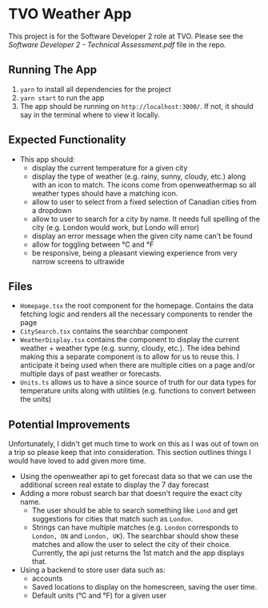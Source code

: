 # TVO Weather App

This project is for the Software Developer 2 role at TVO. Please see the _Software Developer 2 - Technical Assessment.pdf_ file in the repo.

## Running The App

1. `yarn` to install all dependencies for the project
2. `yarn start` to run the app
3. The app should be running on `http://localhost:3000/`. If not, it should say in the terminal where to view it locally.

## Expected Functionality

- This app should:
  - display the current temperature for a given city
  - display the type of weather (e.g. rainy, sunny, cloudy, etc.) along with an icon to match. The icons come from openweathermap so all weather types should have a matching icon.
  - allow to user to select from a fixed selection of Canadian cities from a dropdown
  - allow to user to search for a city by name. It needs full spelling of the city (e.g. London would work, but Londo will error)
  - display an error message when the given city name can't be found
  - allow for toggling between °C and °F
  - be responsive, being a pleasant viewing experience from very narrow screens to ultrawide

## Files

- `Homepage.tsx` the root component for the homepage. Contains the data fetching logic and renders all the necessary components to render the page
- `CitySearch.tsx` contains the searchbar component
- `WeatherDisplay.tsx` contains the component to display the current weather + weather type (e.g. sunny, cloudy, etc.). The idea behind making this a separate component is to allow for us to reuse this. I anticipate it being used when there are multiple cities on a page and/or multiple days of past weather or forecasts.
- `Units.ts` allows us to have a since source of truth for our data types for temperature units along with utilities (e.g. functions to convert between the units)

## Potential Improvements

Unfortunately, I didn't get much time to work on this as I was out of town on a trip so please keep that into consideration. This section outlines things I would have loved to add given more time.

- Using the openweather api to get forecast data so that we can use the additional screen real estate to display the 7 day forecast
- Adding a more robust search bar that doesn't require the exact city name.
  - The user should be able to search something like `Lond` and get suggestions for cities that match such as `London`.
  - Strings can have multiple matches (e.g. `London` corresponds to `London, ON` and `London, UK`). The searchbar should show these matches and allow the user to select the city of their choice. Currently, the api just returns the 1st match and the app displays that.
- Using a backend to store user data such as:
  - accounts
  - Saved locations to display on the homescreen, saving the user time.
  - Default units (°C and °F) for a given user
